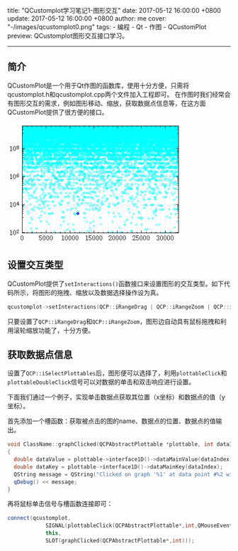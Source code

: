 title: "QCustomplot学习笔记1-图形交互"
date: 2017-05-12 16:00:00 +0800
update: 2017-05-12 16:00:00 +0800
author: me
cover: "-/images/qcustomplot0.png"
tags:
    - 编程
    - Qt
    - 作图
    - QCustomPlot
preview: QCustomplot图形交互接口学习。

---

## 简介

QCustomPlot是一个用于Qt作图的函数库，使用十分方便，只需将qcustomplot.h和qcustomplot.cpp两个文件加入工程即可。
在作图时我们经常会有图形交互的需求，例如图形移动、缩放，获取数据点信息等，在这方面QCustomPlot提供了很方便的接口。

![QCustomPlot作图示例](./images/qcustomplot0.png)

## 设置交互类型
QCustomPlot提供了`setInteractions()`函数接口来设置图形的交互类型。如下代码所示，将图形的拖拽、缩放以及数据选择操作设为真。

``` cpp
qcustomplot->setInteractions(QCP::iRangeDrag | QCP::iRangeZoom | QCP::iSelectPlottables);
```
只要设置了`QCP::iRangeDrag`和`QCP::iRangeZoom`，图形边自动具有鼠标拖拽和利用滚轮缩放功能了，十分方便。

## 获取数据点信息
设置了`QCP::iSelectPlottables`后，图形便可以选择了，利用`plottableClick`和`plottableDoubleClick`信号可以对数据的单击和双击响应进行设置。

下面我们通过一个例子，实现单击数据点获取其位置（x坐标）和数据点的值（y坐标）。

首先添加一个槽函数：获取被点击的图的name、数据点的位置、数据点的值输出。
``` cpp
void ClassName::graphClicked(QCPAbstractPlottable *plottable, int dataIndex)
{
  double dataValue = plottable->interface1D()->dataMainValue(dataIndex);
  double dataKey = plottable->interface1D()->dataMainKey(dataIndex);
  QString message = QString("Clicked on graph '%1' at data point #%2 with value %3.").arg(plottable->name()).arg(dataIndex).arg(dataValue);
  qDebug() << message;
}
```

再将鼠标单击信号与槽函数连接即可：
``` cpp
connect(qcustomplot,
            SIGNAL(plottableClick(QCPAbstractPlottable*,int,QMouseEvent*)),
            this,
            SLOT(graphClicked(QCPAbstractPlottable*,int)));
```
